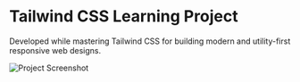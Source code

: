 # Tailwind CSS Learning Project

Developed while mastering Tailwind CSS for building modern and utility-first responsive web designs.

![Project Screenshot](https://i.ibb.co/n7tsKTg/Screenshot-24.png)
